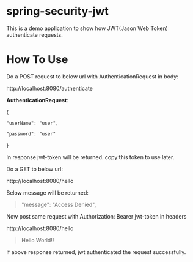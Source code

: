 # spring-security-jwt

This is a demo application to show how JWT(Jason Web Token) authenticate requests.

# How To Use
Do a POST request to below url with AuthenticationRequest in body:

http://localhost:8080/authenticate

**AuthenticationRequest**:

{

	"userName": "user",
	
	"password": "user"	
}

In response jwt-token will be returned. copy this token to use later.

Do a GET to below url:

http://localhost:8080/hello

Below message will be returned:
 >"message": "Access Denied",
  
Now post same request with Authorization: Bearer jwt-token in headers

http://localhost:8080/hello
>Hello World!! 

If above response returned, jwt authenticated the request successfully.
